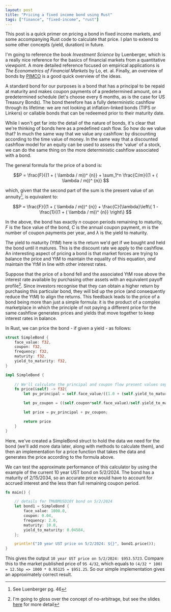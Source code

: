 ```yaml
---
layout: post
title: "Pricing a fixed income bond using Rust"
tags: ["finance", "fixed-income", "rust"]
---
```


This post is a quick primer on pricing a bond in fixed income markets, and some accompanying Rust code to calculate that price. I plan to extend to some other concepts (yield, duration) in future.

I'm going to reference the book _Investment Science_ by Luenberger, which is a really nice reference for the basics of financial markets from a quantitative viewpoint. A more detailed reference focused on empirical applications is _The Econometrics of Financial Markets_ by Lo, et. al. Finally, an overview of bonds by [PIMCO](https://www.pimco.com/en-us/marketintelligence/bond-basics/what-impacts-the-price-and-performance-of-bonds/) is a good quick overview of the ideas.

A standard bond for our purposes is a bond that has a principal to be repaid at maturity and makes coupon payments of a predetermined amount, on a predetermined schedule (let's choose every 6 months, as is the case for US Treasury Bonds). The bond therefore has a fully deterministic cashflow through its lifetime: we are not looking at inflation-linked bonds (TIPS or Linkers) or callable bonds that can be redeemed prior to their maturity date.

While I won't get far into the detail of the nature of bonds, it's clear that we're thinking of bonds here as a predefined cash flow. So how do we value that? In much the same way that we value any cashflow: by discounting according to the time value of money. In the same way that a discounted cashflow model for an equity can be used to assess the 'value' of a stock, we can do the same thing on the more deterministic cashflow associated with a bond.

The general formula for the price of a bond is:

$$P =  \frac{F}{(1 + ( \lambda / m))^ {n}} + \sum_1^n  \frac{C/m}{(1 + ( \lambda / m))^ {n}} $$

which, given that the second part of the sum is the present value of an annuity[^1], is equivalent to:

$$P =  \frac{F}{(1 + ( \lambda / m))^ {n}} + \frac{C}{\lambda}\left\{ 1 - \frac{1}{(1 + ( \lambda / m))^ {n}} \right\} $$

In the above, the bond has exactly _n_ coupon periods remaining to maturity, _F_ is the face value of the bond, _C_ is the annual coupon payment, _m_ is the number of coupon payments per year, and $\lambda$ is the yield to maturity.

The yield to maturity (YtM) here is the return we'd get if we bought and held the bond until it matures. This is the discount rate we apply to the cashflow. An interesting aspect of pricing a bond is that market forces are trying to balance the price and YtM to maintain the equality of this equation, _and_ maintain the YtM in line with other interest rates. 

Suppose that the price of a bond fell and the associated YtM rose above the interest rate available by purchasing other assets with an equivalent payoff profile[^2]. Since investors recognise that they can obtain a higher return by purchasing this particular bond, they will bid up the price (and consequently reduce the YtM) to align the returns. This feedback leads to the price of a bond being more than just a simple formula: it is the product of a complex marketplace in which the principle of not paying a different price for the same cashflow generates prices and yields that move together to keep interest rates in balance.

In Rust, we can price the bond - if given a yield - as follows:

```rust
struct SimpleBond {
    face_value: f32,
    coupon: f32,
    frequency: f32,
    maturity: f32,
    yield_to_maturity: f32,
}

impl SimpleBond {
    
    // We'll calculate the principal and coupon flow present values separately, and then combine them
    fn price(&self) -> f32{
        let pv_principal = self.face_value/((1.0 + (self.yield_to_maturity/self.frequency)).powf(self.maturity*self.frequency));

        let pv_coupon = ((self.coupon*self.face_value)/self.yield_to_maturity) * (1.0 - (1.0/((1.0 + (self.yield_to_maturity/self.frequency)).powf(self.maturity*self.frequency))));

        let price = pv_principal + pv_coupon;

        return price
    }
}
```
Here, we've created a SimpleBond struct to hold the data we need for the bond (we'll add more data later, along with methods to calculate them), and then an implementation for a price function that takes the data and generates the price according to the formula above.

We can test the approximate performance of this calculator by using the example of the current 10 year UST bond on 5/2/2024. The bond has a maturity of 2/15/2034, so an accurate price would have to account for accrued interest and the less than full remaining coupon period.

```rust
fn main() {

    // details for TMUBMUSD10Y bond on 5/2/2024
    let bond1 = SimpleBond {
        face_value: 1000.0,
        coupon: 0.04,
        frequency: 2.0,
        maturity: 10.0,
        yield_to_maturity: 0.04584,
    };

    println!("10 year UST price on 5/2/2024: ${}", bond1.price());
}
```

This gives the output `10 year UST price on 5/2/2024: $953.5723`. Compare this to the market published price of `95 4/32`, which equals to `(4/32 * 100) = 12.5bp => 1000 * 0.95125 = $951.25`. So our simple implementation gives an approximately correct result.

[^1]: See Luenberger pg. 46

[^2]: I'm going to gloss over the concept of no-arbitrage, but see the slides [here](https://pages.stern.nyu.edu/~jcarpen0/courses/b403333/01zero.pdf) for more detail